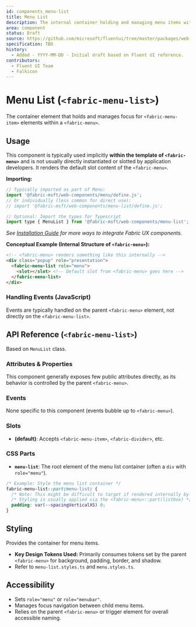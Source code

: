 ```yaml
---
id: components_menu-list
title: Menu List
description: The internal container holding and managing menu items within a Menu.
area: component
status: Draft
source: https://github.com/microsoft/fluentui/tree/master/packages/web-components/src/menu-list
specification: TBD
history:
  - Added - YYYY-MM-DD - Initial draft based on Fluent UI reference.
contributors:
  - Fluent UI Team
  - Falkicon
---
```


# Menu List (`<fabric-menu-list>`)

The container element that holds and manages focus for `<fabric-menu-item>` elements within a `<fabric-menu>`.

## Usage

This component is typically used implicitly **within the template of `<fabric-menu>`** and is not usually directly instantiated or slotted by application developers. It renders the default slot content of the `<fabric-menu>`.

**Importing:**

```javascript
// Typically imported as part of Menu:
import '@fabric-msft/web-components/menu/define.js';
// Or individually (less common for direct use):
// import '@fabric-msft/web-components/menu-list/define.js';

// Optional: Import the types for Typescript
import type { MenuList } from '@fabric-msft/web-components/menu-list';
```

*See [Installation Guide](../../guides/installation.md) for more ways to integrate Fabric UX components.*

**Conceptual Example (Internal Structure of `<fabric-menu>`):**

```html
<!-- <fabric-menu> renders something like this internally -->
<div class="popup" role="presentation">
  <fabric-menu-list role="menu">
    <slot></slot> <!-- Default slot from <fabric-menu> goes here -->
  </fabric-menu-list>
</div>
```

### Handling Events (JavaScript)

Events are typically handled on the parent `<fabric-menu>` element, not directly on the `<fabric-menu-list>`.

## API Reference (`<fabric-menu-list>`)

Based on `MenuList` class.

### Attributes & Properties

This component generally exposes few public attributes directly, as its behavior is controlled by the parent `<fabric-menu>`.

### Events

None specific to this component (events bubble up to `<fabric-menu>`).

### Slots

*   **(default)**: Accepts `<fabric-menu-item>`, `<fabric-divider>`, etc.

### CSS Parts

*   **`menu-list`**: The root element of the menu list container (often a `div` with `role="menu"`).

```css
/* Example: Style the menu list container */
fabric-menu-list::part(menu-list) {
  /* Note: This might be difficult to target if rendered internally by <fabric-menu> */
  /* Styling is usually applied via the <fabric-menu>::part(listbox) */
  padding: var(--spacingVerticalXS) 0;
}
```

## Styling

Provides the container for menu items.

*   **Key Design Tokens Used:** Primarily consumes tokens set by the parent `<fabric-menu>` for background, padding, border, and shadow.
*   Refer to `menu-list.styles.ts` and `menu.styles.ts`.

## Accessibility

*   Sets `role="menu"` or `role="menubar"`.
*   Manages focus navigation between child menu items.
*   Relies on the parent `<fabric-menu>` or trigger element for overall accessible naming. 